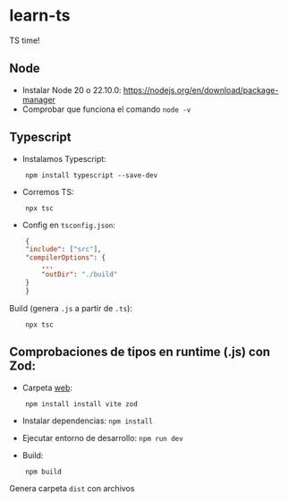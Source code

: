 # learn-ts
TS time!

## Node
- Instalar Node 20 o 22.10.0: https://nodejs.org/en/download/package-manager
- Comprobar que funciona el comando `node -v`

## Typescript

- Instalamos Typescript:
```
    npm install typescript --save-dev
```
- Corremos TS:
```
    npx tsc
```
- Config en `tsconfig.json`:

```json
    {
    "include": ["src"],
    "compilerOptions": {
        ...
        "outDir": "./build"
    }
    }
```

Build (genera `.js` a partir de `.ts`):
```
    npx tsc
```

## Comprobaciones de tipos en runtime (.js) con Zod:

- Carpeta [web](./web/):
```
    npm install install vite zod 
```
- Instalar dependencias: `npm install`
- Ejecutar entorno de desarrollo: `npm run dev`

- Build: 
```
    npm build
```

Genera carpeta `dist` con archivos



